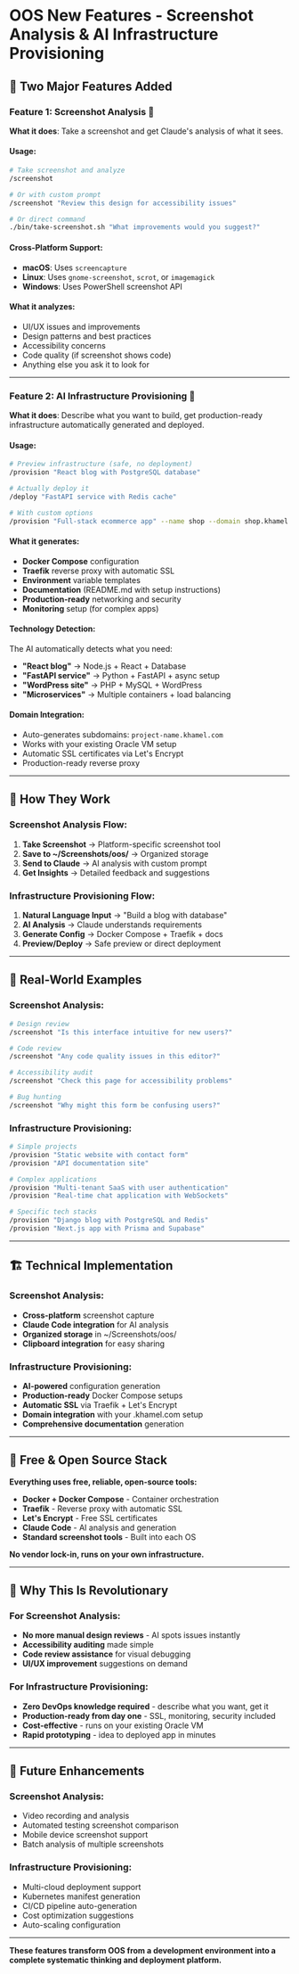 # OOS New Features - Screenshot Analysis & AI Infrastructure Provisioning

## 🎉 **Two Major Features Added**

### **Feature 1: Screenshot Analysis** 📸

**What it does**: Take a screenshot and get Claude's analysis of what it sees.

#### **Usage:**
```bash
# Take screenshot and analyze
/screenshot

# Or with custom prompt
/screenshot "Review this design for accessibility issues"

# Or direct command
./bin/take-screenshot.sh "What improvements would you suggest?"
```

#### **Cross-Platform Support:**
- **macOS**: Uses `screencapture`
- **Linux**: Uses `gnome-screenshot`, `scrot`, or `imagemagick`
- **Windows**: Uses PowerShell screenshot API

#### **What it analyzes:**
- UI/UX issues and improvements
- Design patterns and best practices
- Accessibility concerns
- Code quality (if screenshot shows code)
- Anything else you ask it to look for

---

### **Feature 2: AI Infrastructure Provisioning** 🚀

**What it does**: Describe what you want to build, get production-ready infrastructure automatically generated and deployed.

#### **Usage:**
```bash
# Preview infrastructure (safe, no deployment)
/provision "React blog with PostgreSQL database"

# Actually deploy it
/deploy "FastAPI service with Redis cache"

# With custom options
/provision "Full-stack ecommerce app" --name shop --domain shop.khamel.com --deploy
```

#### **What it generates:**
- **Docker Compose** configuration
- **Traefik** reverse proxy with automatic SSL
- **Environment** variable templates
- **Documentation** (README.md with setup instructions)
- **Production-ready** networking and security
- **Monitoring** setup (for complex apps)

#### **Technology Detection:**
The AI automatically detects what you need:
- **"React blog"** → Node.js + React + Database
- **"FastAPI service"** → Python + FastAPI + async setup
- **"WordPress site"** → PHP + MySQL + WordPress
- **"Microservices"** → Multiple containers + load balancing

#### **Domain Integration:**
- Auto-generates subdomains: `project-name.khamel.com`
- Works with your existing Oracle VM setup
- Automatic SSL certificates via Let's Encrypt
- Production-ready reverse proxy

---

## 🔧 **How They Work**

### **Screenshot Analysis Flow:**
1. **Take Screenshot** → Platform-specific screenshot tool
2. **Save to ~/Screenshots/oos/** → Organized storage
3. **Send to Claude** → AI analysis with custom prompt
4. **Get Insights** → Detailed feedback and suggestions

### **Infrastructure Provisioning Flow:**
1. **Natural Language Input** → "Build a blog with database"
2. **AI Analysis** → Claude understands requirements
3. **Generate Config** → Docker Compose + Traefik + docs
4. **Preview/Deploy** → Safe preview or direct deployment

---

## 🎯 **Real-World Examples**

### **Screenshot Analysis:**
```bash
# Design review
/screenshot "Is this interface intuitive for new users?"

# Code review
/screenshot "Any code quality issues in this editor?"

# Accessibility audit
/screenshot "Check this page for accessibility problems"

# Bug hunting
/screenshot "Why might this form be confusing users?"
```

### **Infrastructure Provisioning:**
```bash
# Simple projects
/provision "Static website with contact form"
/provision "API documentation site"

# Complex applications
/provision "Multi-tenant SaaS with user authentication"
/provision "Real-time chat application with WebSockets"

# Specific tech stacks
/provision "Django blog with PostgreSQL and Redis"
/provision "Next.js app with Prisma and Supabase"
```

---

## 🏗️ **Technical Implementation**

### **Screenshot Analysis:**
- **Cross-platform** screenshot capture
- **Claude Code integration** for AI analysis
- **Organized storage** in ~/Screenshots/oos/
- **Clipboard integration** for easy sharing

### **Infrastructure Provisioning:**
- **AI-powered** configuration generation
- **Production-ready** Docker Compose setups
- **Automatic SSL** via Traefik + Let's Encrypt
- **Domain integration** with your .khamel.com setup
- **Comprehensive documentation** generation

---

## 🚀 **Free & Open Source Stack**

**Everything uses free, reliable, open-source tools:**

- **Docker + Docker Compose** - Container orchestration
- **Traefik** - Reverse proxy with automatic SSL
- **Let's Encrypt** - Free SSL certificates
- **Claude Code** - AI analysis and generation
- **Standard screenshot tools** - Built into each OS

**No vendor lock-in, runs on your own infrastructure.**

---

## 🎉 **Why This Is Revolutionary**

### **For Screenshot Analysis:**
- **No more manual design reviews** - AI spots issues instantly
- **Accessibility auditing** made simple
- **Code review assistance** for visual debugging
- **UI/UX improvement** suggestions on demand

### **For Infrastructure Provisioning:**
- **Zero DevOps knowledge required** - describe what you want, get it
- **Production-ready from day one** - SSL, monitoring, security included
- **Cost-effective** - runs on your existing Oracle VM
- **Rapid prototyping** - idea to deployed app in minutes

---

## 🔮 **Future Enhancements**

### **Screenshot Analysis:**
- Video recording and analysis
- Automated testing screenshot comparison
- Mobile device screenshot support
- Batch analysis of multiple screenshots

### **Infrastructure Provisioning:**
- Multi-cloud deployment support
- Kubernetes manifest generation
- CI/CD pipeline auto-generation
- Cost optimization suggestions
- Auto-scaling configuration

---

**These features transform OOS from a development environment into a complete systematic thinking and deployment platform.**